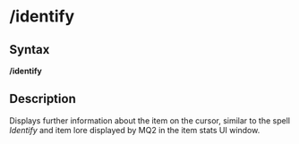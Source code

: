 # /identify

## Syntax

**/identify**

## Description

Displays further information about the item on the cursor, similar to the spell _Identify_ and item lore displayed by MQ2 in the item stats UI window.

